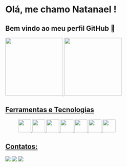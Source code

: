 # Olá, me chamo Natanael ! 
## Bem vindo ao meu perfil GitHub 👋

<div>
	<a href="https://github.com/natanael986">
	<img height="180em" src="https://github-readme-stats.vercel.app/api/top-langs/?username=natanael986&layout=compact&langs_count=7&theme=dracula"/>
	<img height="180em" src="https://github-readme-stats.vercel.app/api?username=natanael986&show_icons=true&theme=dracula&include_all_commits=true&count_private=true"/>
</div>

## Ferramentas e Tecnologias
<div>
	<figure>
		<img src="https://cdn.jsdelivr.net/gh/devicons/devicon/icons/html5/html5-original-wordmark.svg" width:"40" height="40"/>
		<img src="https://cdn.jsdelivr.net/gh/devicons/devicon/icons/css3/css3-original-wordmark.svg" width:"40" height="40"/>
		<img src="https://cdn.jsdelivr.net/gh/devicons/devicon/icons/bootstrap/bootstrap-original-wordmark.svg" width:"40" height="40"/>
		<img src="https://cdn.jsdelivr.net/gh/devicons/devicon/icons/javascript/javascript-original.svg" width:"40" height="40"/>
		<img src="https://cdn.jsdelivr.net/gh/devicons/devicon/icons/php/php-original.svg" width:"40" height="40"/>
    <img src="https://cdn.jsdelivr.net/gh/devicons/devicon/icons/laravel/laravel-plain-wordmark.svg" width:"40" height="40"/>
		<img src="https://cdn.jsdelivr.net/gh/devicons/devicon/icons/mysql/mysql-plain-wordmark.svg" width:"40" height="40"/>
	</figure>
</div>

	
## Contatos:
<div>
	<a href="https://instagram.com/natan.tsx" target="_blank"><img src="https://img.shields.io/badge/-Instagram-%23E4405F?style=for-the-badge&logo=instagram&logoColor=white" target="_blank"></a>
	<a href = "mailto:juniornatan986@gmail.com"><img src="https://img.shields.io/badge/Gmail-D14836?style=for-the-badge&logo=gmail&logoColor=white" target="_blank"></a>
	<a href="https://www.linkedin.com/in/natanael-junior-rocha-de-souza" target="_blank"><img src="https://img.shields.io/badge/-LinkedIn-%230077B5?style=for-the-badge&logo=linkedin&logoColor=white" target="_blank"></a>   
</div>
